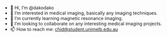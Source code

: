 - 👋 Hi, I’m @dakodako
- 👀 I’m interested in medical imaging, basically any imaging techniques.
- 🌱 I’m currently learning magnetic resonance imaging.
- 💞️ I’m looking to collaborate on any interesting medical imaging projects.
- 📫 How to reach me: chid@student.unimelb.edu.au

<!---
dakodako/dakodako is a ✨ special ✨ repository because its `README.md` (this file) appears on your GitHub profile.
You can click the Preview link to take a look at your changes.
--->
